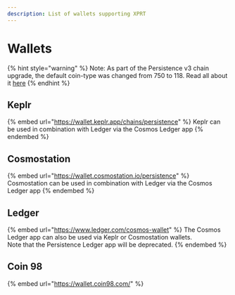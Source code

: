 ```yaml
---
description: List of wallets supporting XPRT
---
```


# Wallets

{% hint style="warning" %}
Note: As part of the Persistence v3 chain upgrade, the default coin-type was changed from 750 to 118. Read all about it [here](https://blog.persistence.one/2022/07/14/coin-type-migration-from-750-to-118-for-persistence-core-1-chain-xprt/)
{% endhint %}

## Keplr

{% embed url="https://wallet.keplr.app/chains/persistence" %}
Keplr can be used in combination with Ledger via the Cosmos Ledger app
{% endembed %}

## Cosmostation

{% embed url="https://wallet.cosmostation.io/persistence" %}
Cosmostation can be used in combination with Ledger via the Cosmos Ledger app
{% endembed %}

## Ledger

{% embed url="https://www.ledger.com/cosmos-wallet" %}
The Cosmos Ledger app can also be used via Keplr or Cosmostation wallets. \
Note that the Persistence Ledger app will be deprecated.
{% endembed %}

## Coin 98

{% embed url="https://wallet.coin98.com/" %}
